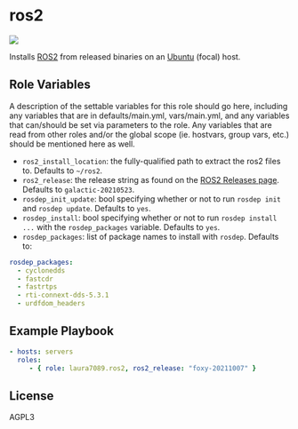 ros2
=========

<a href=""><img src="https://img.shields.io/travis/com/laura7089/ros2-ansible?style=flat-square"/></a>

Installs [ROS2](https://docs.ros.org/en/galactic/index.html) from released binaries on an [Ubuntu](https://ubuntu.com/) (focal) host.

Role Variables
--------------

A description of the settable variables for this role should go here, including any variables that are in defaults/main.yml, vars/main.yml, and any variables that can/should be set via parameters to the role. Any variables that are read from other roles and/or the global scope (ie. hostvars, group vars, etc.) should be mentioned here as well.

- `ros2_install_location`: the fully-qualified path to extract the ros2 files to.
  Defaults to `~/ros2`.
- `ros2_release`: the release string as found on the [ROS2 Releases page](https://github.com/ros2/ros2/releases).
  Defaults to `galactic-20210523`.
- `rosdep_init_update`: bool specifying whether or not to run `rosdep init` and `rosdep update`.
  Defaults to `yes`.
- `rosdep_install`: bool specifying whether or not to run `rosdep install ...` with the `rosdep_packages` variable.
  Defaults to `yes`.
- `rosdep_packages`: list of package names to install with `rosdep`. Defaults to:

```yaml
rosdep_packages:
  - cyclonedds
  - fastcdr
  - fastrtps
  - rti-connext-dds-5.3.1
  - urdfdom_headers
```

Example Playbook
----------------

```yaml
- hosts: servers
  roles:
     - { role: laura7089.ros2, ros2_release: "foxy-20211007" }
```

License
-------

AGPL3
